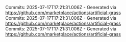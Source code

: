 Commits: 2025-07-17T17:21:31.006Z - Generated via https://github.com/marketplace/actions/artificial-grass
<br>
Commits: 2025-07-17T17:21:31.006Z - Generated via https://github.com/marketplace/actions/artificial-grass
<br>
Commits: 2025-07-17T17:21:31.006Z - Generated via https://github.com/marketplace/actions/artificial-grass
<br>
